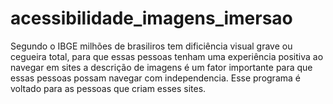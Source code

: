 # acessibilidade_imagens_imersao
Segundo o IBGE milhões de brasiliros tem dificiência visual grave ou cegueira total, para que essas pessoas tenham uma experiência positiva ao navegar em sites a descrição de imagens é um fator importante para que essas pessoas possam navegar com independencia. Esse programa é voltado para as pessoas que criam esses sites.
